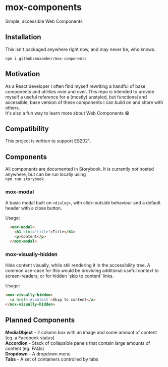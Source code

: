 # mox-components
Simple, accessible Web Components

## Installation
This isn't packaged anywhere right now, and may never be, who knows.

`npm i github:moxamber/mox-components`

## Motivation
As a React developer I often find myself rewriting a handful of base components and utilities over and over.
This repo is intended to provide myself a useful reference for a (mostly) unstyled, but functional and accessible,
base version of these components I can build on and share with others.  
It's also a fun way to learn more about Web Components 😁

## Compatibility
This project is written to support ES2021.

## Components
All components are documented in Storybook. It is currently not hosted anywhere, but can be run locally using  
`npm run storybook`

### mox-modal
A basic modal built on `<dialog>`, with click-outside behaviour and a default header with a close button.

Usage:
```html
  <mox-modal>
    <h1 slot="title">Title</h1>
    <p>Content</p>
  </mox-modal>
```

### mox-visually-hidden
Hide content visually, while still rendering it in the accessibility tree. A common use-case for this
would be providing additional useful context to screen-readers, or for hidden 'skip to content' links.

Usage:
```html
<mox-visually-hidden>
  <a href='#content'>Skip to content</a>
</mox-visually-hidden>
```

## Planned Components
**MediaObject** - 2 column box with an image and some amount of content (eg. a Facebook status)  
**Accordion** - Stack of collapsible panels that contain large amounts of content (eg. FAQs)  
**Dropdown** - A dropdown menu  
**Tabs** - A set of containers controlled by tabs  
